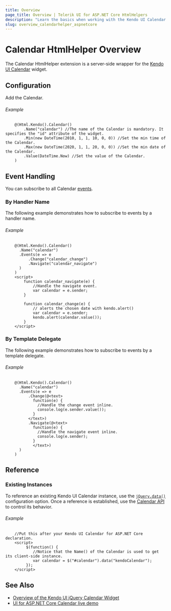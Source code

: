 ```yaml
---
title: Overview
page_title: Overview | Telerik UI for ASP.NET Core HtmlHelpers
description: "Learn the basics when working with the Kendo UI Calendar HtmlHelper for ASP.NET Core (MVC 6 or ASP.NET Core MVC)."
slug: overview_calendarhelper_aspnetcore
---
```


# Calendar HtmlHelper Overview

The Calendar HtmlHelper extension is a server-side wrapper for the [Kendo UI Calendar](https://demos.telerik.com/kendo-ui/calendar/index) widget.

## Configuration

Add the Calendar.

###### Example

```
    @(Html.Kendo().Calendar()
        .Name("calendar") //The name of the Calendar is mandatory. It specifies the "id" attribute of the widget.
        .Min(new DateTime(2010, 1, 1, 10, 0, 0)) //Set the min time of the Calendar.
        .Max(new DateTime(2020, 1, 1, 20, 0, 0)) //Set the min date of the Calendar.
        .Value(DateTime.Now) //Set the value of the Calendar.
    )
```

## Event Handling

You can subscribe to all Calendar [events](https://docs.telerik.com/kendo-ui/api/javascript/ui/calendar#events).

### By Handler Name

The following example demonstrates how to subscribe to events by a handler name.

###### Example

```
    @(Html.Kendo().Calendar()
      .Name("calendar")
      .Events(e => e
          .Change("calendar_change")
          .Navigate("calendar_navigate")
      )
    )
    <script>
        function calendar_navigate(e) {
            //Handle the navigate event.
            var calendar = e.sender;
        }

        function calendar_change(e) {
            // alerts the chosen date with kendo.alert()
            var calendar = e.sender;
            kendo.alert(calendar.value());
        }
    </script>
```

### By Template Delegate

The following example demonstrates how to subscribe to events by a template delegate.

###### Example

```
    @(Html.Kendo().Calendar()
      .Name("calendar")
      .Events(e => e
          .Change(@<text>
            function(e) {
              //Handle the change event inline.
              console.log(e.sender.value());
            }
          </text>)
          .Navigate(@<text>
            function(e) {
              //Handle the navigate event inline.
              console.log(e.sender);
            }
            </text>)
      )
    )
```

## Reference

### Existing Instances

To reference an existing Kendo UI Calendar instance, use the [`jQuery.data()`](https://api.jquery.com/jQuery.data/) configuration option. Once a reference is established, use the [Calendar API](https://docs.telerik.com/kendo-ui/api/javascript/ui/calendar#methods) to control its behavior.

###### Example

```
    //Put this after your Kendo UI Calendar for ASP.NET Core declaration.
    <script>
         $(function() {
            //Notice that the Name() of the Calendar is used to get its client-side instance.
            var calendar = $("#calendar").data("kendoCalendar");
         });
    </script>
```

## See Also

* [Overview of the Kendo UI jQuery Calendar Widget](https://docs.telerik.com/kendo-ui/controls/scheduling/calendar/overview)
* [UI for ASP.NET Core Calendar live demo](https://demos.telerik.com/aspnet-core/calendar)
